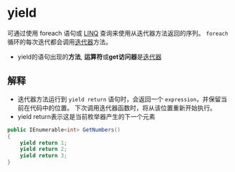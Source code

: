 # yield

可通过使用 foreach 语句或 [LINQ](CSharp_LINQ.md) 查询来使用从迭代器方法返回的序列。 `foreach` 循环的每次迭代都会调用[迭代器](CSharp_Iterator.md)方法。

- yield的语句出现的**方法**, **运算符**或**get访问器**是[迭代器](CSharp_Iterator.md)

## 解释

- 迭代器方法运行到 `yield return` 语句时，会返回一个 `expression`，并保留当前在代码中的位置。 下次调用迭代器函数时，将从该位置重新开始执行。
- yield return表示这是当前枚举器产生的下一个元素

```csharp
public IEnumerable<int> GetNumbers()
{
    yield return 1;
    yield return 2;
    yield return 3;
}
```